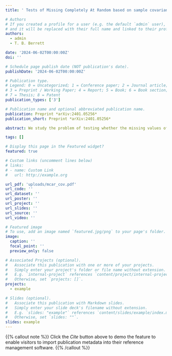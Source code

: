 ```yaml
---
title: ' Tests of Missing Completely At Random based on sample covariance matrices'

# Authors
# If you created a profile for a user (e.g. the default `admin` user), write the username (folder name) here
# and it will be replaced with their full name and linked to their profile.
authors:
  - admin
  - T. B. Berrett

date: '2024-06-02T00:00:00Z'
doi: ''

# Schedule page publish date (NOT publication's date).
publishDate: '2024-06-02T00:00:00Z'

# Publication type.
# Legend: 0 = Uncategorized; 1 = Conference paper; 2 = Journal article;
# 3 = Preprint / Working Paper; 4 = Report; 5 = Book; 6 = Book section;
# 7 = Thesis; 8 = Patent
publication_types: ['3']

# Publication name and optional abbreviated publication name.
publication: Preprint *arXiv:2401.05256*
publication_short: Preprint *arXiv:2401.05256*

abstract: We study the problem of testing whether the missing values of a potentially high-dimensional dataset are Missing Completely at Random (MCAR). We relax the problem of testing MCAR to the problem of testing the compatibility of a sequence of covariance matrices, motivated by the fact that this procedure is feasible when the dimension grows with the sample size. Tests of compatibility can be used to test the feasibility of positive semi-definite matrix completion problems with noisy observations, and thus our results may be of independent interest. Our first contributions are to define a natural measure of the incompatibility of a sequence of correlation matrices, which can be characterised as the optimal value of a Semi-definite Programming (SDP) problem, and to establish a key duality result allowing its practical computation and interpretation. By studying the concentration properties of the natural plug-in estimator of this measure, we introduce novel hypothesis tests that we prove have power against all distributions with incompatible covariance matrices. The choice of critical values for our tests rely on a new concentration inequality for the Pearson sample correlation matrix, which may be of interest more widely. By considering key examples of missingness structures, we demonstrate that our procedures are minimax rate optimal in certain cases. We further validate our methodology with numerical simulations that provide evidence of validity and power, even when data are heavy tailed.

tags: []

# Display this page in the Featured widget?
featured: true

# Custom links (uncomment lines below)
# links:
# - name: Custom Link
#   url: http://example.org

url_pdf: 'uploads/mcar_cov.pdf'
url_code: ''
url_dataset: ''
url_poster: ''
url_project: ''
url_slides: ''
url_source: ''
url_video: ''

# Featured image
# To use, add an image named `featured.jpg/png` to your page's folder.
image:
  caption: ''
  focal_point: ''
  preview_only: false

# Associated Projects (optional).
#   Associate this publication with one or more of your projects.
#   Simply enter your project's folder or file name without extension.
#   E.g. `internal-project` references `content/project/internal-project/index.md`.
#   Otherwise, set `projects: []`.
projects:
  - example

# Slides (optional).
#   Associate this publication with Markdown slides.
#   Simply enter your slide deck's filename without extension.
#   E.g. `slides: "example"` references `content/slides/example/index.md`.
#   Otherwise, set `slides: ""`.
slides: example
---
```


{{% callout note %}}
Click the _Cite_ button above to demo the feature to enable visitors to import publication metadata into their reference management software.
{{% /callout %}}

<!-- {{% callout note %}}
Create your slides in Markdown - click the _Slides_ button to check out the example.
{{% /callout %}}

Supplementary notes can be added here, including [code, math, and images](https://wowchemy.com/docs/writing-markdown-latex/). -->